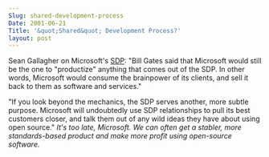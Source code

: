 ```yaml
---
Slug: shared-development-process
Date: 2001-06-21
Title: '&quot;Shared&quot; Development Process?'
layout: post
---
```


Sean Gallagher on Microsoft&#39;s <a href="http://www.microsoft.com/presspass/press/2001/Jun01/06-19sdpPR.asp">SDP</a>: &quot;Bill Gates said that Microsoft would still be the one to &quot;productize&quot; anything that comes out of the SDP. In other words, Microsoft would consume the brainpower of its clients, and sell it back to them as software and services.&quot;<p>

&quot;If you look beyond the mechanics, the SDP serves another, more subtle purpose. Microsoft will undoubtedly use SDP relationships to pull its best customers closer, and talk them out of any wild ideas they have about using open source.&quot; <i>It&#39;s too late, Microsoft. We can often get a stabler, more standards-based product and make more profit using open-source software.</i></p>

